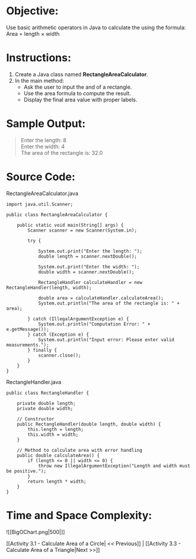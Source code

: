 # Objective:  
Use basic arithmetic operators in Java to calculate the using the formula:  Area = length × width
# Instructions:  
1. Create a Java class named **RectangleAreaCalculator**.  
2. In the main method:
	- Ask the user to input the and of a rectangle.
	- Use the area formula to compute the result.
	- Display the final area value with proper labels.
# Sample Output:  
> Enter the length: 8  
> Enter the width: 4  
> The area of the rectangle is: 32.0

# Source Code:  
RectangleAreaCalculator.java
```
import java.util.Scanner;

public class RectangleAreaCalculator {

    public static void main(String[] args) {
        Scanner scanner = new Scanner(System.in);

        try {

            System.out.print("Enter the length: ");
            double length = scanner.nextDouble();

            System.out.print("Enter the width: ");
            double width = scanner.nextDouble();

            RectangleHandler calculateHandler = new RectangleHandler(length, width);
            
            double area = calculateHandler.calculateArea();
            System.out.println("The area of the rectangle is: " + area);

        } catch (IllegalArgumentException e) {
            System.out.println("Computation Error: " + e.getMessage());
        } catch (Exception e) {
            System.out.println("Input error: Please enter valid measurements.");
        } finally {
            scanner.close();
        }
    }
}
```

RectangleHandler.java
```
public class RectangleHandler {

    private double length;
    private double width;

    // Constructor 
    public RectangleHandler(double length, double width) {
        this.length = length;
        this.width = width;
    }

    // Method to calculate area with error handling
    public double calculateArea() {
        if (length <= 0 || width <= 0) {
            throw new IllegalArgumentException("Length and width must be positive.");
        }
        return length * width;
    }
}
```

# Time and Space Complexity: 
![[BigOChart.png|500|]]


[[Activity 3.1 - Calculate Area of a Circle| << Previous]] | [[Activity 3.3 - Calculate Area of a Triangle|Next >>]]


